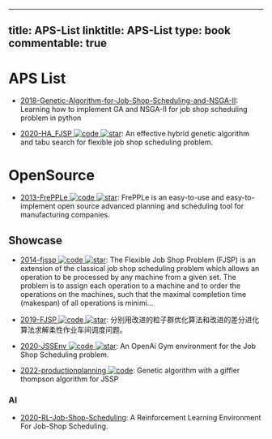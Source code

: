 
---
title: APS-List
linktitle: APS-List
type: book
commentable: true
---

# APS List

- [2018-Genetic-Algorithm-for-Job-Shop-Scheduling-and-NSGA-II](https://github.com/wurmen/Genetic-Algorithm-for-Job-Shop-Scheduling-and-NSGA-II): Learning how to implement GA and NSGA-II for job shop scheduling problem in python

- [2020-HA_FJSP ![code](https://ng-tech.icu/assets/code.svg) ![star](https://img.shields.io/github/stars/zll-hust/HA_FJSP)](https://github.com/zll-hust/HA_FJSP): An effective hybrid genetic algorithm and tabu search for flexible job shop scheduling problem.

# OpenSource

- [2013-FrePPLe ![code](https://ng-tech.icu/assets/code.svg) ![star](https://img.shields.io/github/stars/frePPLe/frepple)](https://github.com/frePPLe/frepple): FrePPLe is an easy-to-use and easy-to-implement open source advanced planning and scheduling tool for manufacturing companies.

## Showcase

- [2014-fjssp ![code](https://ng-tech.icu/assets/code.svg) ![star](https://img.shields.io/github/stars/StevenSun2014/fjssp)](https://github.com/StevenSun2014/fjssp): The Flexible Job Shop Problem (FJSP) is an extension of the classical job shop scheduling problem which allows an operation to be processed by any machine from a given set. The problem is to assign each operation to a machine and to order the operations on the machines, such that the maximal completion time (makespan) of all operations is minimi…

- [2019-FJSP ![code](https://ng-tech.icu/assets/code.svg) ![star](https://img.shields.io/github/stars/superhqh/FJSP)](https://github.com/superhqh/FJSP): 分别用改进的粒子群优化算法和改进的差分进化算法求解柔性作业车间调度问题。

- [2020-JSSEnv ![code](https://ng-tech.icu/assets/code.svg) ![star](https://img.shields.io/github/stars/prosysscience/JSSEnv)](https://github.com/prosysscience/JSSEnv): An OpenAi Gym environment for the Job Shop Scheduling problem.

- [2022-productionplanning ![code](https://ng-tech.icu/assets/code.svg)](https://github.com/enruk/Productionplaner): Genetic algorithm with a giffler thompson algorithm for JSSP

### AI

- [2020-RL-Job-Shop-Scheduling](https://github.com/prosysscience/RL-Job-Shop-Scheduling): A Reinforcement Learning Environment For Job-Shop Scheduling.

    